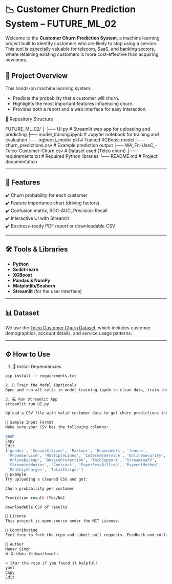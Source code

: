 # 📉 Customer Churn Prediction System – FUTURE_ML_02

Welcome to the **Customer Churn Prediction System**, a machine learning project built to identify customers who are likely to stop using a service. This tool is especially valuable for telecom, SaaS, and banking sectors, where retaining existing customers is more cost-effective than acquiring new ones.

## 🚀 Project Overview

This hands-on machine learning system:
- Predicts the probability that a customer will churn.
- Highlights the most important features influencing churn.
- Provides both a report and a web interface for easy interaction.

📁 Repository Structure

FUTURE_ML_02/
│
├── UI.py # Streamlit web app for uploading and predicting
├── model_training.ipynb # Jupyter notebook for training and evaluation
├── xgboost_model.pkl # Trained XGBoost model
├── churn_predictions.csv # Example prediction output
├── WA_Fn-UseC_-Telco-Customer-Churn.csv # Dataset used (Telco churn)
├── requirements.txt # Required Python libraries
└── README.md # Project documentation


---

## 🧠 Features

✔️ Churn probability for each customer  
✔️ Feature importance chart (driving factors)  
✔️ Confusion matrix, ROC-AUC, Precision-Recall  
✔️ Interactive UI with Streamlit  
✔️ Business-ready PDF report or downloadable CSV  

---

## 🛠️ Tools & Libraries

- **Python**
- **Scikit-learn**
- **XGBoost**
- **Pandas & NumPy**
- **Matplotlib/Seaborn**
- **Streamlit** (for the user interface)

---

## 📊 Dataset

We use the [Telco Customer Churn Dataset](https://www.kaggle.com/datasets/blastchar/telco-customer-churn), which includes customer demographics, account details, and service usage patterns.

---

## ⚙️ How to Use

1. 🔧 Install Dependencies

```bash
pip install -r requirements.txt

2. 🧠 Train the Model (Optional)
Open and run all cells in model_training.ipynb to clean data, train the model, and generate evaluation visuals.

3. 💻 Run Streamlit App
streamlit run UI.py

Upload a CSV file with valid customer data to get churn predictions instantly.

📂 Sample Input Format
Make sure your CSV has the following columns:

bash
Copy
Edit
['gender', 'SeniorCitizen', 'Partner', 'Dependents', 'tenure',
 'PhoneService', 'MultipleLines', 'InternetService', 'OnlineSecurity',
 'OnlineBackup', 'DeviceProtection', 'TechSupport', 'StreamingTV',
 'StreamingMovies', 'Contract', 'PaperlessBilling', 'PaymentMethod',
 'MonthlyCharges', 'TotalCharges']
📌 Example
Try uploading a cleaned CSV and get:

Churn probability per customer

Prediction result (Yes/No)

Downloadable CSV of results

📄 License
This project is open-source under the MIT License.

🤝 Contributing
Feel free to fork the repo and submit pull requests. Feedback and collaboration are welcome!

👤 Author
Manav Singh
🌐 GitHub: Codewithmaths

⭐ Star the repo if you found it helpful!
yaml
Copy
Edit

